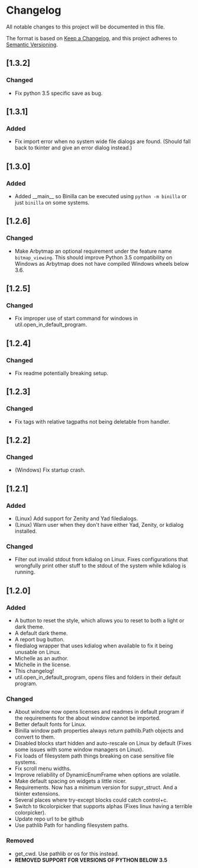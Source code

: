 # Changelog
All notable changes to this project will be documented in this file.

The format is based on [Keep a Changelog](https://keepachangelog.com/en/1.0.0/),
and this project adheres to [Semantic Versioning](https://semver.org/spec/v2.0.0.html).

## [1.3.2]
### Changed
 - Fix python 3.5 specific save as bug.

## [1.3.1]
### Added
 - Fix import error when no system wide file dialogs are found. (Should fall back to tkinter and give an error dialog instead.)

## [1.3.0]
### Added
 - Added \_\_main\_\_ so Binilla can be executed using `python -m binilla` or just `binilla` on some systems.

## [1.2.6]
### Changed
 - Make Arbytmap an optional requirement under the feature name `bitmap_viewing`. This should improve Python 3.5 compatibility on Windows as Arbytmap does not have compiled Windows wheels below 3.6.

## [1.2.5]
### Changed
 - Fix improper use of start command for windows in util.open_in_default_program.

## [1.2.4]
### Changed
 - Fix readme potentially breaking setup.

## [1.2.3]
### Changed
 - Fix tags with relative tagpaths not being deletable from handler.

## [1.2.2]
### Changed
 - (Windows) Fix startup crash.

## [1.2.1]
### Added
 - (Linux) Add support for Zenity and Yad filedialogs.
 - (Linux) Warn user when they don't have either Yad, Zenity, or kdialog installed.

### Changed
 - Filter out invalid stdout from kdialog on Linux. Fixes configurations that wrongfully print other stuff to the stdout of the system while kdialog is running.

## [1.2.0]
### Added
 - A button to reset the style, which allows you to reset to both a light or dark theme.
 - A default dark theme.
 - A report bug button.
 - filedialog wrapper that uses kdialog when available to fix it being unusable on Linux.
 - Michelle as an author.
 - Michelle in the license.
 - This changelog!
 - util.open_in_default_program, opens files and folders in their default program.

### Changed
 - About window now opens licenses and readmes in default program if the requirements for the about window cannot be imported.
 - Better default fonts for Linux.
 - Binilla window path properties always return pathlib.Path objects and convert to them.
 - Disabled blocks start hidden and auto-rescale on Linux by default (Fixes some issues with some window managers on Linux).
 - Fix loads of filesystem path things breaking on case sensitive file systems.
 - Fix scroll menu widths.
 - Improve reliability of DynamicEnumFrame when options are volatile.
 - Make default spacing on widgets a little nicer.
 - Requirements. Now has a minimum version for supyr_struct. And a tkinter extensions.
 - Several places where try-except blocks could catch control+c.
 - Switch to tkcolorpicker that supports alphas (Fixes linux having a terrible colorpicker).
 - Update repo url to be github
 - Use pathlib Path for handling filesystem paths.

### Removed
 - get_cwd. Use pathlib or os for this instead.
 - **REMOVED SUPPORT FOR VERSIONS OF PYTHON BELOW 3.5**
